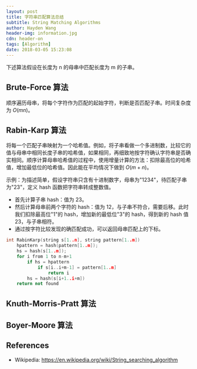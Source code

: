 ```yaml
---
layout: post
title: 字符串匹配算法总结
subtitle: String Matching Algorithms
author: Hayden Wang
header-img: information.jpg
cdn: header-on
tags: [Algorithm]
date: 2018-03-05 15:23:08
---
```


下述算法假设在长度为 n 的母串中匹配长度为 m 的子串。

## Brute-Force 算法

顺序遍历母串，将每个字符作为匹配的起始字符，判断是否匹配子串。时间复杂度为 $O(mn)$。



## Rabin-Karp 算法

将每一个匹配子串映射为一个哈希值。例如，将子串看做一个多进制数，比较它的值与母串中相同长度子串的哈希值，如果相同，再细致地按字符确认字符串是否确实相同。顺序计算母串哈希值的过程中，使用增量计算的方法：扣除最高位的哈希值，增加最低位的哈希值。因此能在平均情况下做到 $O(m+n)$。

示例：为描述简单，假设字符串只含有十进制数字，母串为"1234"，待匹配子串 为"23"，定义 hash 函数把字符串转成整数值。
- 首先计算子串 hash：值为 23。
- 然后计算母串前两个字符的 hash：值为 12，与子串不符合，需要后移。此时我们扣除最高位"1"的 hash，增加新的最低位"3"的 hash，得到新的 hash 值 23，与子串相符。
- 通过按字符比较发现的确匹配成功，可以返回母串匹配上的下标。

```cpp
int RabinKarp(string s[1..n], string pattern[1..m])
    hpattern = hash(pattern[1..m]);
    hs = hash(s[1..m]);
    for i from 1 to n-m+1
        if hs = hpattern
            if s[i..i+m-1] = pattern[1..m]
                return i
        hs = hash(s[i+1..i+m])
    return not found
```


## Knuth-Morris-Pratt 算法


## Boyer-Moore 算法


## References
- Wikipedia: https://en.wikipedia.org/wiki/String_searching_algorithm